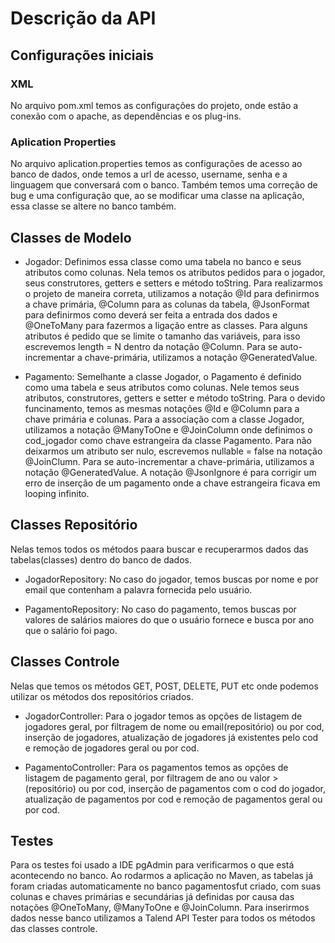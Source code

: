 # Descrição da API

## Configurações iniciais

### XML
No arquivo pom.xml temos as configurações do projeto, onde estão a conexão com o apache, as dependências e os plug-ins.

### Aplication Properties
No arquivo aplication.properties temos as configurações de acesso ao banco de dados, onde temos a url de acesso, username, senha e a linguagem que conversará com o banco. Também temos uma correção de bug e uma configuração que, ao se modificar uma classe na aplicação, essa classe se altere no banco também.

## Classes de Modelo

- Jogador: 
Definimos essa classe como uma tabela no banco e seus atributos como colunas. Nela temos os atributos pedidos para o jogador, seus construtores, getters e setters e método toString. Para realizarmos o projeto de maneira correta, utilizamos a notação @Id para definirmos a chave primária, @Column para as colunas da tabela, @JsonFormat para definirmos como deverá ser feita a entrada dos dados e @OneToMany para fazermos a ligação entre as classes. Para alguns atributos é pedido que se limite o tamanho das variáveis, para isso escrevemos length = N dentro da notação @Column. Para se auto-incrementar a chave-primária, utilizamos a notação @GeneratedValue.

- Pagamento:
Semelhante a classe Jogador, o Pagamento é definido como uma tabela e seus atributos como colunas. Nele temos seus atributos, construtores, getters e setter e método toString. Para o devido funcinamento, temos as mesmas notações @Id e @Column para a chave primária e colunas. Para a associação com a classe Jogador, utilizamos a notação @ManyToOne e @JoinColumn onde definimos o cod_jogador como chave estrangeira da classe Pagamento. Para não deixarmos um atributo ser nulo, escrevemos nullable = false na notação @JoinClumn. Para se auto-incrementar a chave-primária, utilizamos a notação @GeneratedValue. A notação @JsonIgnore é para corrigir um erro de inserção de um pagamento onde a chave estrangeira ficava em looping infinito.

## Classes Repositório

Nelas temos todos os métodos paara buscar e recuperarmos dados das tabelas(classes) dentro do banco de dados.

- JogadorRepository:
No caso do jogador, temos buscas por nome e por email que contenham a palavra fornecida pelo usuário.

- PagamentoRepository:
No caso do pagamento, temos buscas por valores de salários maiores do que o usuário fornece e busca por ano que o salário foi pago.

## Classes Controle

Nelas que temos os métodos GET, POST, DELETE, PUT etc onde podemos utilizar os métodos dos repositórios criados.

- JogadorController:
Para o jogador temos as opções de listagem de jogadores geral, por filtragem de nome ou email(repositório) ou por cod, inserção de jogadores, atualização de jogadores já existentes pelo cod e remoção de jogadores geral ou por cod.

- PagamentoController:
Para os pagamentos temos as opções de listagem de pagamento geral, por filtragem de ano ou valor > (repositório) ou por cod, inserção de pagamentos com o cod do jogador, atualização de pagamentos por cod e remoção de pagamentos geral ou por cod.

## Testes

Para os testes foi usado a IDE pgAdmin para verificarmos o que está acontecendo no banco. Ao rodarmos a aplicação no Maven, as tabelas já foram criadas automaticamente no banco pagamentosfut criado, com suas colunas e chaves primárias e secundárias já definidas por causa das notações @OneToMany, @ManyToOne e @JoinColumn. Para inserirmos dados nesse banco utilizamos a Talend API Tester para todos os métodos das classes controle.